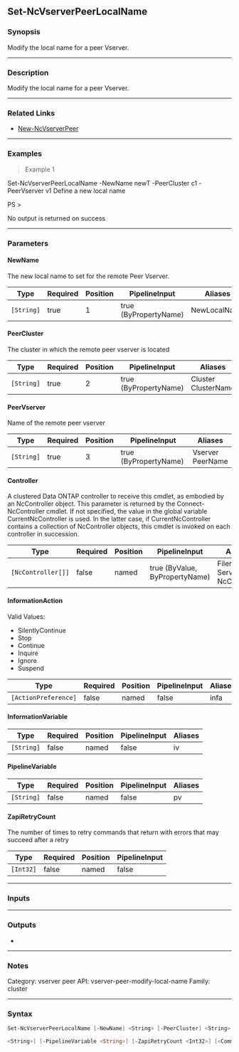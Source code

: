 Set-NcVserverPeerLocalName
--------------------------

### Synopsis
Modify the local name for a peer Vserver.

---

### Description

Modify the local name for a peer Vserver.

---

### Related Links
* [New-NcVserverPeer](New-NcVserverPeer)

---

### Examples
> Example 1

Set-NcVserverPeerLocalName -NewName newT -PeerCluster c1 -PeerVserver v1
Define a new local name

PS >

No output is returned on success

---

### Parameters
#### **NewName**
The new local name to set for the remote Peer Vserver.

|Type      |Required|Position|PipelineInput        |Aliases     |
|----------|--------|--------|---------------------|------------|
|`[String]`|true    |1       |true (ByPropertyName)|NewLocalName|

#### **PeerCluster**
The cluster in which the remote peer vserver is located

|Type      |Required|Position|PipelineInput        |Aliases                |
|----------|--------|--------|---------------------|-----------------------|
|`[String]`|true    |2       |true (ByPropertyName)|Cluster<br/>ClusterName|

#### **PeerVserver**
Name of the remote peer vserver

|Type      |Required|Position|PipelineInput        |Aliases             |
|----------|--------|--------|---------------------|--------------------|
|`[String]`|true    |3       |true (ByPropertyName)|Vserver<br/>PeerName|

#### **Controller**
A clustered Data ONTAP controller to receive this cmdlet, as embodied by an NcController object.  This parameter is returned by the Connect-NcController cmdlet.  If not specified, the value in the global variable CurrentNcController is used.  In the latter case, if CurrentNcController contains a collection of NcController objects, this cmdlet is invoked on each controller in succession.

|Type              |Required|Position|PipelineInput                 |Aliases                          |
|------------------|--------|--------|------------------------------|---------------------------------|
|`[NcController[]]`|false   |named   |true (ByValue, ByPropertyName)|Filer<br/>Server<br/>NcController|

#### **InformationAction**

Valid Values:

* SilentlyContinue
* Stop
* Continue
* Inquire
* Ignore
* Suspend

|Type                |Required|Position|PipelineInput|Aliases|
|--------------------|--------|--------|-------------|-------|
|`[ActionPreference]`|false   |named   |false        |infa   |

#### **InformationVariable**

|Type      |Required|Position|PipelineInput|Aliases|
|----------|--------|--------|-------------|-------|
|`[String]`|false   |named   |false        |iv     |

#### **PipelineVariable**

|Type      |Required|Position|PipelineInput|Aliases|
|----------|--------|--------|-------------|-------|
|`[String]`|false   |named   |false        |pv     |

#### **ZapiRetryCount**
The number of times to retry commands that return with errors that may succeed after a retry

|Type     |Required|Position|PipelineInput|
|---------|--------|--------|-------------|
|`[Int32]`|false   |named   |false        |

---

### Inputs

---

### Outputs
* 

---

### Notes
Category: vserver peer
API: vserver-peer-modify-local-name
Family: cluster

---

### Syntax
```PowerShell
Set-NcVserverPeerLocalName [-NewName] <String> [-PeerCluster] <String> [-PeerVserver] <String> [-Controller <NcController[]>] [-InformationAction <ActionPreference>] [-InformationVariable 
```
```PowerShell
<String>] [-PipelineVariable <String>] [-ZapiRetryCount <Int32>] [<CommonParameters>]
```
